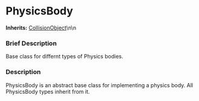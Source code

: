 #  PhysicsBody  
**Inherits:** [CollisionObject](class_collisionobject)\\n\\n
###  Brief Description  
Base class for differnt types of Physics bodies.

###  Description  
PhysicsBody is an abstract base class for implementing a physics body. All PhysicsBody types inherit from it.

